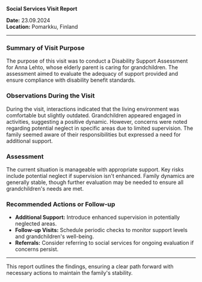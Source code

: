 

**Social Services Visit Report**

**Date:** 23.09.2024  
**Location:** Pomarkku, Finland  

---

### Summary of Visit Purpose

The purpose of this visit was to conduct a Disability Support Assessment for Anna Lehto, whose elderly parent is caring for grandchildren. The assessment aimed to evaluate the adequacy of support provided and ensure compliance with disability benefit standards.

### Observations During the Visit

During the visit, interactions indicated that the living environment was comfortable but slightly outdated. Grandchildren appeared engaged in activities, suggesting a positive dynamic. However, concerns were noted regarding potential neglect in specific areas due to limited supervision. The family seemed aware of their responsibilities but expressed a need for additional support.

### Assessment

The current situation is manageable with appropriate support. Key risks include potential neglect if supervision isn't enhanced. Family dynamics are generally stable, though further evaluation may be needed to ensure all grandchildren's needs are met.

### Recommended Actions or Follow-up

- **Additional Support:** Introduce enhanced supervision in potentially neglected areas.
- **Follow-up Visits:** Schedule periodic checks to monitor support levels and grandchildren's well-being.
- **Referrals:** Consider referring to social services for ongoing evaluation if concerns persist.

---

This report outlines the findings, ensuring a clear path forward with necessary actions to maintain the family's stability.